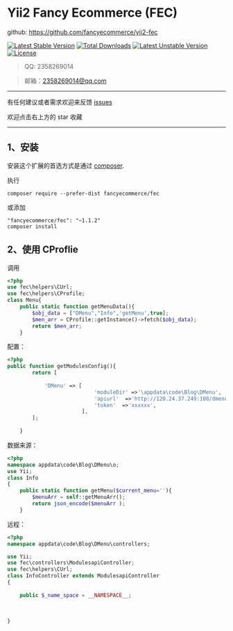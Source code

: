 Yii2 Fancy Ecommerce  (FEC)
=========


github: https://github.com/fancyecommerce/yii2-fec

[![Latest Stable Version](https://poser.pugx.org/fancyecommerce/fec/v/stable)](https://packagist.org/packages/fancyecommerce/fec) [![Total Downloads](https://poser.pugx.org/fancyecommerce/fec/downloads)](https://packagist.org/packages/fancyecommerce/fec) [![Latest Unstable Version](https://poser.pugx.org/fancyecommerce/fec/v/unstable)](https://packagist.org/packages/fancyecommerce/fec) [![License](https://poser.pugx.org/fancyecommerce/fec/license)](https://packagist.org/packages/fancyecommerce/fec)

> QQ: 2358269014

> 邮箱：2358269014@qq.com

---
有任何建议或者需求欢迎来反馈 [issues](../../issues)

欢迎点击右上方的 star 收藏

---

1、安装
------------

安装这个扩展的首选方式是通过 [composer](http://getcomposer.org/download/).

执行

```
composer require --prefer-dist fancyecommerce/fec
```
或添加

```
"fancyecommerce/fec": "~1.1.2"
composer install
```

2、使用 CProflie
------------


调用
```php
<?php
use fec\helpers\CUrl;
use fec\helpers\CProfile;
class Menu{
	public static function getMenuData(){
		$obj_data = ["DMenu","Info",'getMenu',true];
		$men_arr = CProfile::getInstance()->fetch($obj_data);
		return $men_arr;
	}
```

配置：
```php
<?php
public function getModulesConfig(){
		return [
			
			'DMenu' => [
							'moduleDir' =>'\appdata\code\Blog\DMenu',
							'apiurl'  =>'http://120.24.37.249:100/dmenu',
							'token'  =>'xxxxxx',
						],	
		];
		
	}
```

数据来源：
```php
<?php
namespace appdata\code\Blog\DMenu\o;
use Yii;
class Info
{
	public static function getMenu($current_menu=''){
		$menuArr = self::getMenuArr();
		return json_encode($menuArr );
	}

```
远程：
```php
<?php
namespace appdata\code\Blog\DMenu\controllers;

use Yii;
use fec\controllers\ModulesapiController;
use fec\helpers\CUrl;
class InfoController extends ModulesapiController
{
  
	public $_name_space = __NAMESPACE__;
	
	
	
}
```


